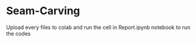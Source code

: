 # Seam-Carving
Upload every files to colab and run the cell in Report.ipynb notebook to run the codes
